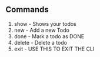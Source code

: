 ## Commands
1. show - Shows your todos
2. new - Add a new Todo
3. done - Mark a todo as DONE
4. delete - Delete a todo
5. exit - USE THIS TO EXIT THE CLI
